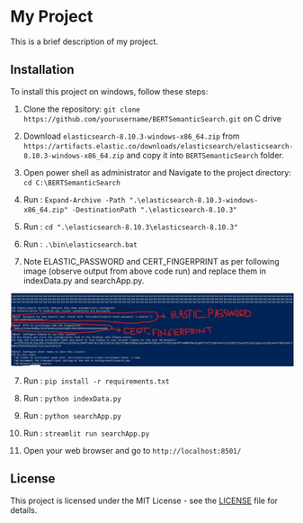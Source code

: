# My Project

This is a brief description of my project.

## Installation

To install this project on windows, follow these steps:

1. Clone the repository: `git clone https://github.com/yourusername/BERTSemanticSearch.git` on C drive


2. Download `elasticsearch-8.10.3-windows-x86_64.zip` from `https://artifacts.elastic.co/downloads/elasticsearch/elasticsearch-8.10.3-windows-x86_64.zip` and copy it into `BERTSemanticSearch` folder.


2. Open power shell as administrator and Navigate to the project directory: `cd C:\BERTSemanticSearch`


3. Run : `Expand-Archive -Path ".\elasticsearch-8.10.3-windows-x86_64.zip" -DestinationPath ".\elasticsearch-8.10.3"`


4. Run : `cd ".\elasticsearch-8.10.3\elasticsearch-8.10.3"`


5. Run : `.\bin\elasticsearch.bat`


6. Note ELASTIC_PASSWORD and CERT_FINGERPRINT as per following image (observe output from above code run) and replace them in indexData.py and searchApp.py.


![My Image](creds.jpg)

7. Run : `pip install -r requirements.txt`
 

8. Run : `python indexData.py`


9. Run : `python searchApp.py`


10. Run : `streamlit run searchApp.py`



11. Open your web browser and go to `http://localhost:8501/`

## License

This project is licensed under the MIT License - see the [LICENSE](LICENSE) file for details.
